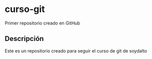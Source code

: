 # curso-git
Primer repositorio creado en GitHub

## Descripción
Este es un repositorio creado para seguir el curso de git de soydalto
